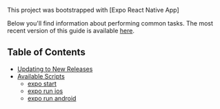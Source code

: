 This project was bootstrapped with [Expo React Native App]

Below you'll find information about performing common tasks. The most recent version of this guide is available [here](https://github.com/react-community/create-react-native-app/blob/master/react-native-scripts/template/README.md).

## Table of Contents

* [Updating to New Releases](#updating-to-new-releases)
* [Available Scripts](#available-scripts)
  * [expo start](#npm-start)
  * [expo run ios](#npm-run-ios)
  * [expo run android](#npm-run-android)
  
